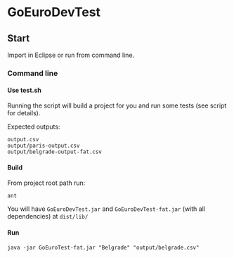 # GoEuroDevTest

## Start
Import in Eclipse or run from command line.

### Command line
#### Use test.sh
Running the script will build a project for you and run some tests (see script for details).

Expected outputs:
```
output.csv
output/paris-output.csv
output/belgrade-output-fat.csv
```

#### Build 
From project root path run:
```
ant
```

You will have ```GoEuroDevTest.jar``` and ```GoEuroDevTest-fat.jar``` (with all dependencies) at ```dist/lib/```

#### Run
```
java -jar GoEuroTest-fat.jar "Belgrade" "output/belgrade.csv"
```
